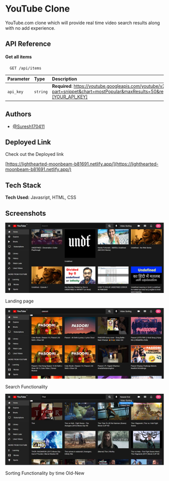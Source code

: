 
# YouTube Clone

YouTube.com clone which will provide real time video search results along with no add experience.





## API Reference

#### Get all items

```http
  GET /api/items
```

| Parameter | Type     | Description                |
| :-------- | :------- | :------------------------- |
| `api_key` | `string` | **Required**: https://youtube.googleapis.com/youtube/v3/videos?part=snippet&chart=mostPopular&maxResults=50&regionCode=IN&key=[YOUR_API_KEY] |



## Authors

- [@Suresh170411](https://github.com/Suresh170411)


## Deployed Link

Check out the Deployed link

[https://lighthearted-moonbeam-b81691.netlify.app/](https://lighthearted-moonbeam-b81691.netlify.app/)
## Tech Stack

**Tech Used:** Javasript, HTML, CSS




## Screenshots

![App Screenshot](https://github.com/Suresh170411/YouTube_Clone/blob/main/Screenshots/Landing%20Page.png?raw=true)

Landing page


![App Screenshot](https://github.com/Suresh170411/YouTube_Clone/blob/main/Screenshots/Search%20Page.png?raw=true)

Search Functionality

![App Screenshot](https://github.com/Suresh170411/YouTube_Clone/blob/main/Screenshots/Sorting%20Functionality.png?raw=true)

Sorting Functionality by time Old-New
